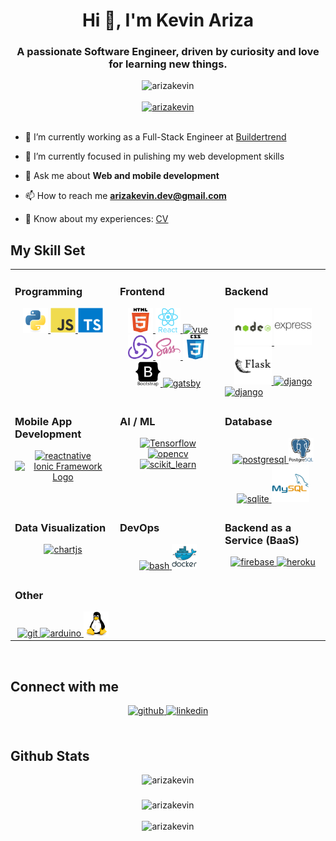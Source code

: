 <h1 align="center">Hi 👋, I'm Kevin Ariza</h1>
<h3 align="center">A passionate Software Engineer, driven by curiosity and love for learning new things.</h3>

<div align="center">
    <img src="https://komarev.com/ghpvc/?username=arizakevin&label=Profile%20views&color=0e75b6&style=flat" alt="arizakevin" />
</div>  
<br/> 
<div align="center"> 
    <a href="https://github.com/ryo-ma/github-profile-trophy">
        <img src="https://github-profile-trophy.vercel.app/?username=arizakevin" alt="arizakevin" />
    </a> 
</div>
<br/> 

- 🔭 I’m currently working as a Full-Stack Engineer at [Buildertrend]([https://arizakevin.web.app/](https://buildertrend.com/))

- 🌱 I’m currently focused in pulishing my web development skills
<!--
- 👨‍💻 All of my recent projects are available at [arizakevin.web.app](https://arizakevin.web.app/)
-->
- 💬 Ask me about **Web and mobile development**

- 📫 How to reach me **arizakevin.dev@gmail.com**

- 📄 Know about my experiences: [CV](https://drive.google.com/file/d/1h8MD7ZnvZzGVPP5J1azvqsUQrHfMkvqv/view)


## My Skill Set  
<table><tr><td valign="top" width="33%">


### Programming  
<div align="center">  

<a href="https://www.python.org" target="_blank"> <img src="https://raw.githubusercontent.com/devicons/devicon/master/icons/python/python-original.svg" alt="python" width="40" height="40"/> </a> 
<a href="https://developer.mozilla.org/en-US/docs/Web/JavaScript" target="_blank"> <img src="https://raw.githubusercontent.com/devicons/devicon/master/icons/javascript/javascript-original.svg" alt="javascript" width="40" height="40"/> </a> 
<a href="https://www.typescriptlang.org/" target="_blank"> <img src="https://raw.githubusercontent.com/devicons/devicon/master/icons/typescript/typescript-original.svg" alt="typescript" width="40" height="40"/> </a> 
<!--
<a href="https://www.haskell.org/" target="_blank"> <img src="https://upload.wikimedia.org/wikipedia/commons/1/1c/Haskell-Logo.svg" alt="haskell" width="40" height="40"/> </a>
-->
</div>

</td><td valign="top" width="33%">


### Frontend  
<div align="center">  
<a href="https://www.w3.org/html/" target="_blank"> <img src="https://raw.githubusercontent.com/devicons/devicon/master/icons/html5/html5-original-wordmark.svg" alt="html5" width="40" height="40"/> </a> 
<a href="https://reactjs.org/" target="_blank"> <img src="https://raw.githubusercontent.com/devicons/devicon/master/icons/react/react-original-wordmark.svg" alt="react" width="40" height="40"/> 
<a href="https://vuejs.org/" target="_blank"> <img src="https://www.vectorlogo.zone/logos/vuejs/vuejs-icon.svg" alt="vue" width="40" height="40"/> 
<a href="https://redux.js.org" target="_blank"> <img src="https://raw.githubusercontent.com/devicons/devicon/master/icons/redux/redux-original.svg" alt="redux" width="40" height="40"/> </a>
<a href="https://sass-lang.com" target="_blank"> <img src="https://raw.githubusercontent.com/devicons/devicon/master/icons/sass/sass-original.svg" alt="sass" width="40" height="40"/> </a> 
<a href="https://www.w3schools.com/css/" target="_blank"> <img src="https://raw.githubusercontent.com/devicons/devicon/master/icons/css3/css3-original-wordmark.svg" alt="css3" width="40" height="40"/> </a> 
<a href="https://getbootstrap.com" target="_blank"> <img src="https://raw.githubusercontent.com/devicons/devicon/master/icons/bootstrap/bootstrap-plain-wordmark.svg" alt="bootstrap" width="40" height="40"/> </a> 
<a href="https://www.gatsbyjs.com/" target="_blank"> <img src="https://www.vectorlogo.zone/logos/gatsbyjs/gatsbyjs-icon.svg" alt="gatsby" width="40" height="40"/> </a> 
</div>
        
</td><td valign="top" width="33%">


### Backend  
<div align="center">  
<a href="https://nodejs.org" target="_blank"> <img src="https://raw.githubusercontent.com/devicons/devicon/master/icons/nodejs/nodejs-original-wordmark.svg" alt="nodejs" width="60" height="60"/> </a> 
<a href="https://expressjs.com" target="_blank"> <img src="https://raw.githubusercontent.com/devicons/devicon/master/icons/express/express-original-wordmark.svg" alt="express" width="60" height="60"/> </a> 
<a href="https://flask.palletsprojects.com/en/2.0.x/" target="_blank"> <img src="https://raw.githubusercontent.com/devicons/devicon/master/icons/flask/flask-original-wordmark.svg" alt="flask" width="60" height="60"/> </a>
<a href="[https://www.djangoproject.com/](https://fastapi.tiangolo.com/)" target="_blank"> <img src="https://fastapi.tiangolo.com/img/logo-margin/logo-teal.png" alt="django" width="60" height="60"/> </a> 
</div> 
<a href="https://www.djangoproject.com/" target="_blank"> <img src="https://static.djangoproject.com/img/logos/django-logo-positive.svg" alt="django" width="60" height="60"/> </a> 
</div>
        
</td></tr>
    
<tr><td valign="top" width="33%">


### Mobile App Development  
<div align="center">  
<a style="margin-top: -30px" href="https://reactnative.dev/" target="_blank"> <img src="https://reactnative.dev/img/header_logo.svg" alt="reactnative" width="40" height="40"/> </a> 
<a href="https://ionicframework.com/" target="_blank"> <img src="https://upload.wikimedia.org/wikipedia/commons/d/d1/Ionic_Logo.svg" alt="Ionic Framework Logo" width="80" height="40"/> </a> 
</div>

</td><td valign="top" width="33%">


### AI / ML
<div align="center">  
<a href="https://www.tensorflow.org/" target="_blank"> <img src="https://upload.wikimedia.org/wikipedia/commons/1/11/TensorFlowLogo.svg" alt="Tensorflow" width="60" height="60"/> </a> 
<a href="https://opencv.org/" target="_blank"> <img src="https://www.vectorlogo.zone/logos/opencv/opencv-icon.svg" alt="opencv" width="40" height="40"/> </a> 
<a href="https://scikit-learn.org/" target="_blank"> <img src="https://upload.wikimedia.org/wikipedia/commons/0/05/Scikit_learn_logo_small.svg" alt="scikit_learn" width="60" height="60"/> </a> 
</div>

</td><td valign="top" width="33%">


### Database
<div align="center">  
<a href="https://www.mongodb.com/" target="_blank"> <img src="https://upload.wikimedia.org/wikipedia/commons/9/93/MongoDB_Logo.svg" alt="postgresql" width="80" height="80"/> </a> 
<a href="https://www.postgresql.org" target="_blank"> <img src="https://raw.githubusercontent.com/devicons/devicon/master/icons/postgresql/postgresql-original-wordmark.svg" alt="postgresql" width="40" height="40"/> </a> 
<a href="https://www.sqlite.org/" target="_blank"> <img src="https://www.vectorlogo.zone/logos/sqlite/sqlite-icon.svg" alt="sqlite" width="40" height="40"/> </a>
<a href="https://www.mysql.com/" target="_blank"> <img src="https://raw.githubusercontent.com/devicons/devicon/master/icons/mysql/mysql-original-wordmark.svg" alt="mysql" width="60" height="60"/> </a>
<!-- 
<a href="https://www.mongodb.com/" target="_blank"> <img src="https://raw.githubusercontent.com/devicons/devicon/master/icons/mongodb/mongodb-original-wordmark.svg" alt="mongodb" width="40" height="40"/> </a>
-->
</div>

</td></tr>

<tr><td valign="top" width="33%">
            
            
### Data Visualization
<div align="center">  
<a href="https://www.chartjs.org" target="_blank"> <img src="https://www.chartjs.org/media/logo-title.svg" alt="chartjs" width="60" height="60"/> </a> 
<!-- 
<a href="https://d3js.org/" target="_blank"> <img src="https://raw.githubusercontent.com/devicons/devicon/master/icons/d3js/d3js-original.svg" alt="d3js" width="40" height="40"/> </a>
-->
</div>

</td><td valign="top" width="33%">


### DevOps  
<div align="center">  
<a href="https://www.gnu.org/software/bash/" target="_blank"> <img src="https://www.vectorlogo.zone/logos/gnu_bash/gnu_bash-icon.svg" alt="bash" width="40" height="40"/> </a> 
<a href="https://www.docker.com/" target="_blank"> <img src="https://raw.githubusercontent.com/devicons/devicon/master/icons/docker/docker-original-wordmark.svg" alt="docker" width="40" height="40"/> </a>
<!-- 
<a href="https://kubernetes.io" target="_blank"> <img src="https://www.vectorlogo.zone/logos/kubernetes/kubernetes-icon.svg" alt="kubernetes" width="40" height="40"/> </a>
<a href="https://circleci.com" target="_blank"> <img src="https://www.vectorlogo.zone/logos/circleci/circleci-icon.svg" alt="circleci" width="40" height="40"/> </a>
<a href="https://aws.amazon.com" target="_blank"> <img src="https://raw.githubusercontent.com/devicons/devicon/master/icons/amazonwebservices/amazonwebservices-original-wordmark.svg" alt="aws" width="40" height="40"/> </a>
-->
</div>
        
</td><td valign="top" width="33%">


### Backend as a Service (BaaS)  
<div align="center">  
<a href="https://firebase.google.com/" target="_blank"> <img src="https://www.vectorlogo.zone/logos/firebase/firebase-icon.svg" alt="firebase" width="40" height="40"/> </a>
<a href="https://heroku.com" target="_blank"> <img src="https://www.vectorlogo.zone/logos/heroku/heroku-icon.svg" alt="heroku" width="40" height="40"/> </a>
</div>

</td></tr>

<tr><td valign="top" width="33%">
        
### Other  

<div align="center">  
<a href="https://git-scm.com/" target="_blank"> <img src="https://www.vectorlogo.zone/logos/git-scm/git-scm-icon.svg" alt="git" width="40" height="40"/> </a> 
<a href="https://www.arduino.cc/" target="_blank"> <img src="https://cdn.worldvectorlogo.com/logos/arduino-1.svg" alt="arduino" width="40" height="40"/> </a> 
<a href="https://www.linux.org/" target="_blank"> <img src="https://raw.githubusercontent.com/devicons/devicon/master/icons/linux/linux-original.svg" alt="linux" width="40" height="40"/> </a> 
</div>

</td></tr></table>  

<br/>  

## Connect with me  

<div align="center">
    <a href="https://github.com/arizakevin" target="_blank">
        <img src=https://img.shields.io/badge/github-%2324292e.svg?&style=for-the-badge&logo=github&logoColor=white alt=github style="margin-bottom: 5px;" />
    </a>
    <a href="https://linkedin.com/in/kevin-ariza" target="_blank">
        <img src=https://img.shields.io/badge/linkedin-%231E77B5.svg?&style=for-the-badge&logo=linkedin&logoColor=white alt=linkedin style="margin-bottom: 5px;" />
    </a>
</div>  
  
<br/> 

## Github Stats  

<div align="center">
    <img align="top" width="70%" src="https://github-readme-stats.vercel.app/api/top-langs/?username=arizakevin&hide=html,python,css,scss,starlark,objective-c&layout=compact" alt="arizakevin" />
    <br/><br/>  
    <img align="middle" width="70%" src="https://github-readme-stats.vercel.app/api?username=arizakevin&show_icons=true&locale=en" alt="arizakevin" />
    <br/><br/>  
    <img align="bottom" width="70%" src="https://github-readme-streak-stats.herokuapp.com/?user=arizakevin&" alt="arizakevin" />
</div>
